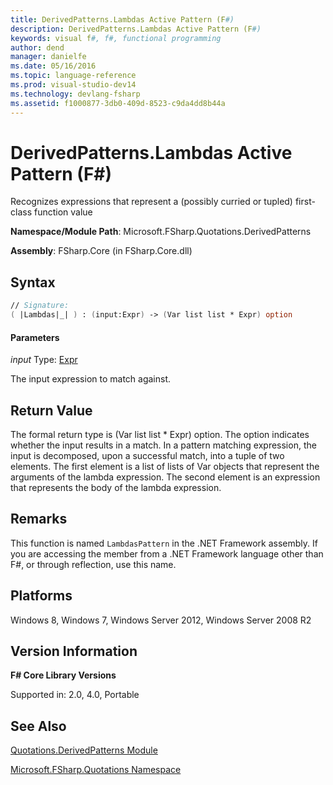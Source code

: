 ```yaml
---
title: DerivedPatterns.Lambdas Active Pattern (F#)
description: DerivedPatterns.Lambdas Active Pattern (F#)
keywords: visual f#, f#, functional programming
author: dend
manager: danielfe
ms.date: 05/16/2016
ms.topic: language-reference
ms.prod: visual-studio-dev14
ms.technology: devlang-fsharp
ms.assetid: f1000877-3db0-409d-8523-c9da4dd8b44a 
---
```


# DerivedPatterns.Lambdas Active Pattern (F#)

Recognizes expressions that represent a (possibly curried or tupled) first-class function value

**Namespace/Module Path**: Microsoft.FSharp.Quotations.DerivedPatterns

**Assembly**: FSharp.Core (in FSharp.Core.dll)


## Syntax

```fsharp
// Signature:
( |Lambdas|_| ) : (input:Expr) -> (Var list list * Expr) option
```

#### Parameters
*input*
Type: [Expr](https://msdn.microsoft.com/library/ed6a2caf-69d4-45c2-ab97-e9b3be9bce65)


The input expression to match against.

## Return Value

The formal return type is (Var list list &#42; Expr) option. The option indicates whether the input results in a match. In a pattern matching expression, the input is decomposed, upon a successful match, into a tuple of two elements. The first element is a list of lists of Var objects that represent the arguments of the lambda expression. The second element is an expression that represents the body of the lambda expression.

## Remarks
This function is named `LambdasPattern` in the .NET Framework assembly. If you are accessing the member from a .NET Framework language other than F#, or through reflection, use this name.


## Platforms
Windows 8, Windows 7, Windows Server 2012, Windows Server 2008 R2


## Version Information
**F# Core Library Versions**

Supported in: 2.0, 4.0, Portable

## See Also
[Quotations.DerivedPatterns Module](Quotations.DerivedPatterns-Module-%5BFSharp%5D.md)

[Microsoft.FSharp.Quotations Namespace](Microsoft.FSharp.Quotations-Namespace-%5BFSharp%5D.md)